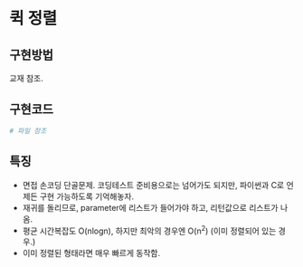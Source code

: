 # 퀵 정렬
## 구현방법
교재 참조.

## 구현코드
```python
# 파일 참조
```

## 특징
* 면접 손코딩 단골문제. 코딩테스트 준비용으로는 넘어가도 되지만, 파이썬과 C로 언제든 구현 가능하도록 기억해놓자.
* 재귀를 돌리므로, parameter에 리스트가 들어가야 하고, 리턴값으로 리스트가 나옴.
* 평균 시간복잡도 O(nlogn), 하지만 최악의 경우엔 O(n<sup>2</sup>) (이미 정렬되어 있는 경우.)
* 이미 정렬된 형태라면 매우 빠르게 동작함.